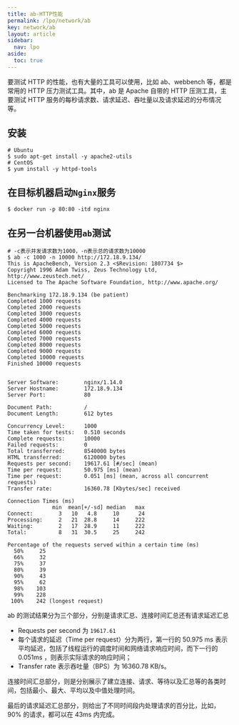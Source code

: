 ```yaml
---
title: ab-HTTP性能
permalink: /lpo/network/ab
key: network/ab
layout: article
sidebar:
  nav: lpo
aside:
  toc: true
---
```


要测试 HTTP 的性能，也有大量的工具可以使用，比如 ab、webbench 等，都是常用的 HTTP 压力测试工具。其中，ab 是 Apache 自带的 HTTP 压测工具，主要测试 HTTP 服务的每秒请求数、请求延迟、吞吐量以及请求延迟的分布情况等。

<!--more-->

## 安装
```shell
# Ubuntu
$ sudo apt-get install -y apache2-utils
# CentOS
$ yum install -y httpd-tools
```

## 在目标机器启动`Nginx`服务
```shell
$ docker run -p 80:80 -itd nginx
```

## 在另一台机器使用`ab`测试
```shell
# -c表示并发请求数为1000，-n表示总的请求数为10000
$ ab -c 1000 -n 10000 http://172.18.9.134/
This is ApacheBench, Version 2.3 <$Revision: 1807734 $>
Copyright 1996 Adam Twiss, Zeus Technology Ltd, http://www.zeustech.net/
Licensed to The Apache Software Foundation, http://www.apache.org/

Benchmarking 172.18.9.134 (be patient)
Completed 1000 requests
Completed 2000 requests
Completed 3000 requests
Completed 4000 requests
Completed 5000 requests
Completed 6000 requests
Completed 7000 requests
Completed 8000 requests
Completed 9000 requests
Completed 10000 requests
Finished 10000 requests


Server Software:        nginx/1.14.0
Server Hostname:        172.18.9.134
Server Port:            80

Document Path:          /
Document Length:        612 bytes

Concurrency Level:      1000
Time taken for tests:   0.510 seconds
Complete requests:      10000
Failed requests:        0
Total transferred:      8540000 bytes
HTML transferred:       6120000 bytes
Requests per second:    19617.61 [#/sec] (mean)
Time per request:       50.975 [ms] (mean)
Time per request:       0.051 [ms] (mean, across all concurrent requests)
Transfer rate:          16360.78 [Kbytes/sec] received

Connection Times (ms)
              min  mean[+/-sd] median   max
Connect:        3   10   4.8     10      24
Processing:     2   21  28.8     14     222
Waiting:        2   17  28.9     11     222
Total:          8   31  30.5     25     242

Percentage of the requests served within a certain time (ms)
  50%     25
  66%     32
  75%     37
  80%     39
  90%     43
  95%     62
  98%    103
  99%    228
 100%    242 (longest request)
```
ab 的测试结果分为三个部分，分别是请求汇总、连接时间汇总还有请求延迟汇总

- Requests per second 为 `19617.61`
- 每个请求的延迟（Time per request）分为两行，第一行的 50.975 ms 表示平均延迟，包括了线程运行的调度时间和网络请求响应时间，而下一行的 0.051ms ，则表示实际请求的响应时间；
- Transfer rate 表示吞吐量（BPS）为 16360.78 KB/s。

连接时间汇总部分，则是分别展示了建立连接、请求、等待以及汇总等的各类时间，包括最小、最大、平均以及中值处理时间。

最后的请求延迟汇总部分，则给出了不同时间段内处理请求的百分比，比如， 90% 的请求，都可以在 43ms 内完成。
